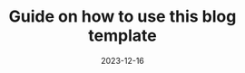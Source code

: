 ---
title: Guide on how to use this blog template
description: A guide on how to use this sveltekit + markdown blog.
date: '2023-12-16'
tags:
  - SvelteKit
  - MDsveX
image: /image.png
draft: false
---